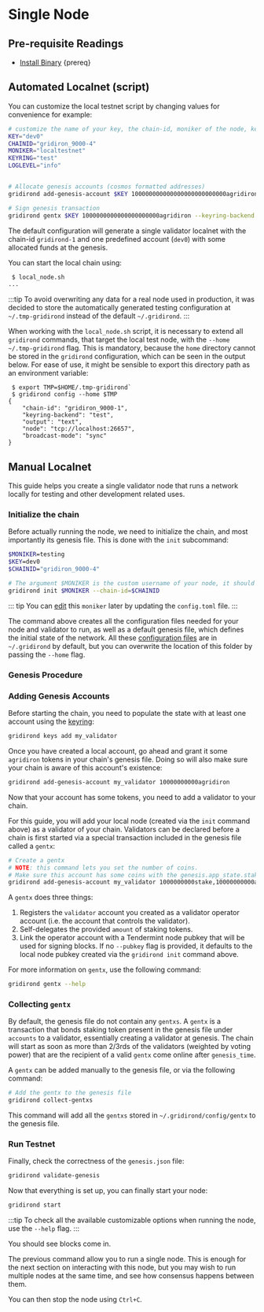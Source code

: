 <!--
order: 1
-->

# Single Node

## Pre-requisite Readings

- [Install Binary](./../../validators/quickstart/installation.md)  {prereq}

## Automated Localnet (script)

You can customize the local testnet script by changing values for convenience for example:

```bash
# customize the name of your key, the chain-id, moniker of the node, keyring backend, and log level
KEY="dev0"
CHAINID="gridiron_9000-4"
MONIKER="localtestnet"
KEYRING="test"
LOGLEVEL="info"


# Allocate genesis accounts (cosmos formatted addresses)
gridirond add-genesis-account $KEY 100000000000000000000000000agridiron --keyring-backend $KEYRING

# Sign genesis transaction
gridirond gentx $KEY 1000000000000000000000agridiron --keyring-backend $KEYRING --chain-id $CHAINID
```

The default configuration will generate a single validator localnet with the chain-id
`gridirond-1` and one predefined account (`dev0`) with some allocated funds at the genesis.

You can start the local chain using:

```bash
 $ local_node.sh
...
```

:::tip
To avoid overwriting any data for a real node used in production, it was decided to store the automatically generated testing configuration at `~/.tmp-gridirond` instead of the default `~/.gridirond`.
:::

When working with the `local_node.sh` script, it is necessary to extend all `gridirond` commands, that target the local test node, with the `--home ~/.tmp-gridirond` flag. This is mandatory, because the `home` directory cannot be stored in the `gridirond` configuration, which can be seen in the output below. For ease of use, it might be sensible to export this directory path as an environment variable:

```
 $ export TMP=$HOME/.tmp-gridirond`
 $ gridirond config --home $TMP
{
	"chain-id": "gridiron_9000-1",
	"keyring-backend": "test",
	"output": "text",
	"node": "tcp://localhost:26657",
	"broadcast-mode": "sync"
}
```

## Manual Localnet

This guide helps you create a single validator node that runs a network locally for testing and other development related uses.

### Initialize the chain

Before actually running the node, we need to initialize the chain, and most importantly its genesis file. This is done with the `init` subcommand:

```bash
$MONIKER=testing
$KEY=dev0
$CHAINID="gridiron_9000-4"

# The argument $MONIKER is the custom username of your node, it should be human-readable.
gridirond init $MONIKER --chain-id=$CHAINID
```

::: tip
You can [edit](./../../validators/quickstart/binary.md#configuring-the-node) this `moniker` later by updating the `config.toml` file.
:::

The command above creates all the configuration files needed for your node and validator to run, as well as a default genesis file, which defines the initial state of the network. All these [configuration files](./../../validators/quickstart/binary.md#configuring-the-node) are in `~/.gridirond` by default, but you can overwrite the location of this folder by passing the `--home` flag.

### Genesis Procedure

### Adding Genesis Accounts

Before starting the chain, you need to populate the state with at least one account using the [keyring](./../../users/keys/keyring.md#add-keys):

```bash
gridirond keys add my_validator
```

Once you have created a local account, go ahead and grant it some `agridiron` tokens in your chain's genesis file. Doing so will also make sure your chain is aware of this account's existence:

```bash
gridirond add-genesis-account my_validator 10000000000agridiron
```

Now that your account has some tokens, you need to add a validator to your chain.

 For this guide, you will add your local node (created via the `init` command above) as a validator of your chain. Validators can be declared before a chain is first started via a special transaction included in the genesis file called a `gentx`:

```bash
# Create a gentx
# NOTE: this command lets you set the number of coins. 
# Make sure this account has some coins with the genesis.app_state.staking.params.bond_denom denom
gridirond add-genesis-account my_validator 1000000000stake,10000000000agridiron
```

A `gentx` does three things:

1. Registers the `validator` account you created as a validator operator account (i.e. the account that controls the validator).
2. Self-delegates the provided `amount` of staking tokens.
3. Link the operator account with a Tendermint node pubkey that will be used for signing blocks. If no `--pubkey` flag is provided, it defaults to the local node pubkey created via the `gridirond init` command above.

For more information on `gentx`, use the following command:

```bash
gridirond gentx --help
```

### Collecting `gentx`

By default, the genesis file do not contain any `gentxs`. A `gentx` is a transaction that bonds
staking token present in the genesis file under `accounts` to a validator, essentially creating a
validator at genesis. The chain will start as soon as more than 2/3rds of the validators (weighted
by voting power) that are the recipient of a valid `gentx` come online after `genesis_time`.

A `gentx` can be added manually to the genesis file, or via the following command:

```bash
# Add the gentx to the genesis file
gridirond collect-gentxs
```

This command will add all the `gentxs` stored in `~/.gridirond/config/gentx` to the genesis file.

### Run Testnet

Finally, check the correctness of the `genesis.json` file:

```bash
gridirond validate-genesis
```

Now that everything is set up, you can finally start your node:

```bash
gridirond start
```

:::tip
To check all the available customizable options when running the node, use the `--help` flag.
:::

You should see blocks come in.

The previous command allow you to run a single node. This is enough for the next section on interacting with this node, but you may wish to run multiple nodes at the same time, and see how consensus happens between them.

You can then stop the node using `Ctrl+C`.
